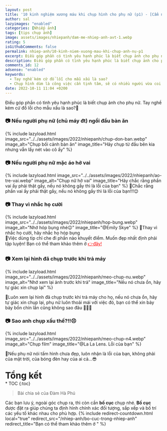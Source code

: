 ```yaml
---
layout: post
title: '10 kinh nghiệm xương máu khi chụp hình cho phụ nữ (p1) - [Cẩm nang nhiếp ảnh]'
author: sal
lazyimages: "enabled"
categories: [Nhiếp ảnh]
tags: [tips chụp ảnh]
image: assets/images/nhiepanh/dam-me-nhiep-anh-avt-1.webp
rating: 5
isGithubComments: false
permalink: nhiep-anh/10-kinh-niem-xuong-mau-khi-chup-anh-nu-p1
excerpt: Điều góp phần có tình yêu hạnh phúc là biết chụp ảnh cho phụ nữ
description: Điều góp phần có tình yêu hạnh phúc là biết chụp ảnh cho phụ nữ
comments_id: 12
adsense: "enabled"
keywords:
  - Tay nghề kém cứ đổ lỗi cho mẫu xấu là sao?
  - Chụp hình dùm là công việc cần tịnh tâm, sẽ có nhiều người vừa coi hình là chê liền xấu quá chụp lại đi
date: 2022-10-11 11:04 +0200
---
```

Điều góp phần có tình yêu hạnh phúc là biết chụp ảnh cho phụ nữ. Tay nghề kém cứ đổ lỗi cho mẫu xấu là sao?🤣

### 📷 Nếu người phụ nữ (chủ máy đt) ngồi đầu bàn ăn
{% include lazyload.html image_src="../../assets/images/2022/nhiepanh/chup-don-ban.webp" image_alt="Chụp bối cảnh bàn ăn" image_title="Hãy chụp từ đầu bên kia nhưng vẫn lấy nét vào cô ấy" %}
### 📷 Nếu người phụ nữ mặc áo hở vai
{% include lazyload.html image_src="../../assets/images/2022/nhiepanh/ao-tre-vai.webp" image_alt="Chụp nữ hở vai" image_title="Hãy chắc rằng phần vai ấy phải thật gầy, nếu nó không gầy thì là lỗi của bạn" %}
📝Chắc rằng phần vai ấy phải thật gầy, nếu nó không gầy thì là lỗi của bạn!!!😌
### 📷 Thay vì nhắc họ cười
{% include lazyload.html image_src="../../assets/images/2022/nhiepanh/hop-bung.webp" image_alt="Nhớ hóp bụng nhé😉" image_title="@Emily Skye" %}
📝Thay vì nhắc họ cười, hãy nhắc họ hóp bụng<br>
📝Việc dùng tip chỉ che đi phần nào khuyết điểm. Muốn đẹp nhất định phải tập luyện! Bạn có thể tham khảo thêm ở <a href="/suc-khoe/kinh-nghiem-giam-mo-bung-6-thang" style="color:red" target="_blank">👉đây!</a>

### 📷 Xem lại hình đã chụp trước khi trả máy
{% include lazyload.html image_src="../../assets/images/2022/nhiepanh/meo-chup-nu.webp" image_alt="Nhớ xem lại ảnh trước khi trả" image_title="Nếu nó chưa ổn, hãy tự giác xin chụp lại" %}

📝Luôn xem lại hình đã chụp trước khi trả máy cho họ, nếu nó chưa ổn, hãy tự giác xin chụp lại, phụ nữ luôn thoải mái với việc đó, bạn có thể xin bảy bảy bốn chín lần cũng không sao đâu 🦾🦾🦾

### 📷 Sao anh chụp xấu thế?!!😣

{% include lazyload.html image_src="../../assets/images/2022/nhiepanh/meo-chup-n4.webp" image_alt="Chụp film" image_title="@La La Lens. Lỗi của bạn" %}

📝Nếu phụ nữ nói tấm hình chưa đẹp, luôn nhận là lỗi của bạn, không phải của mặt trời, của bóng đèn hay của ai cả...😎

<p style="margin-bottom: 0px; font-weight: 700;font-size: 1.75rem;">Tổng kết</p>
* TOC
{:toc}

> Bài chia sẻ của Đàm Hà Phú

Các bạn lưu ý, ngoài góc chụp ra, thì còn cần **bố cục** chụp nhé. **Bố cục** được đặt ra giúp chúng ta định hình chính xác đối tượng, sắp xếp và bố trí các yếu tố khác nhau cho phù hợp.
{% include redirect-countdown.html local="true" redirect_src="/nhiep-anh/bo-cuc-trong-nhiep-anh" redirect_title="Bạn có thể tham khảo thêm ở " %}
